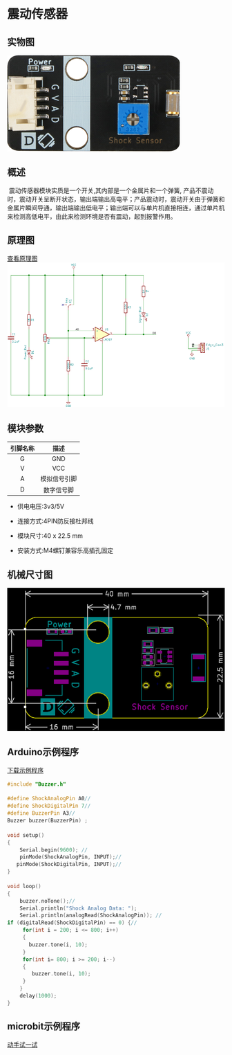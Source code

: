 # 震动传感器

## 实物图

![实物图](shock_sensor/shock_sensor.png)

## 概述

​        震动传感器模块实质是一个开关,其内部是一个金属片和一个弹簧, 产品不震动时，震动开关呈断开状态，输出端输出高电平；产品震动时，震动开关由于弹簧和金属片瞬间导通，输出端输出低电平；输出端可以与单片机直接相连，通过单片机来检测高低电平，由此来检测环境是否有震动，起到报警作用。

## 原理图
 [查看原理图](shock_sensor/shock_sensor_schematic.pdf) 
![原理图](shock_sensor/shock_sensor_schematic.png)

## 模块参数

| 引脚名称 |     描述     |
| :------: | :----------: |
|    G     |     GND      |
|    V     |     VCC      |
|    A     | 模拟信号引脚 |
|    D     |  数字信号脚  |

- 供电电压:3v3/5V

- 连接方式:4PIN防反接杜邦线

- 模块尺寸:40 x 22.5 mm

- 安装方式:M4螺钉兼容乐高插孔固定

## 机械尺寸图

![机械尺寸图](shock_sensor/shock_sensor_schematic_assembly.png)

## Arduino示例程序

[下载示例程序](shock_sensor/shock_sensor.rar) 

```c++
#include "Buzzer.h"

#define ShockAnalogPin A0//
#define ShockDigitalPin 7//
#define BuzzerPin A3//
Buzzer buzzer(BuzzerPin) ;

void setup()
{
    Serial.begin(9600); //
    pinMode(ShockAnalogPin, INPUT);//
   pinMode(ShockDigitalPin, INPUT);//
}

void loop()
{
	buzzer.noTone();//
	Serial.println("Shock Analog Data: ");
	Serial.println(analogRead(ShockAnalogPin)); //
if (digitalRead(ShockDigitalPin) == 0) {//
     for(int i = 200; i <= 800; i++)
     {
       buzzer.tone(i, 10);
     }
     for(int i= 800; i >= 200; i--)
     {
        buzzer.tone(i, 10);
     }
    } 
	delay(1000);
}
```

## microbit示例程序

<a href="https://makecode.microbit.org/_fCchCF8pUWdR" target="_blank">动手试一试</a>

